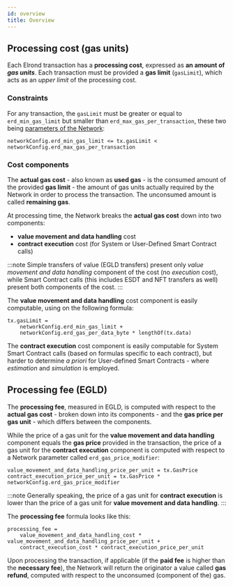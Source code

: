 ```yaml
---
id: overview
title: Overview
---
```


## Processing cost (gas units)

Each Elrond transaction has a **processing cost**, expressed as **an amount of _gas units_**. Each transaction must be provided a **gas limit** (`gasLimit`), which acts as an _upper limit_ of the processing cost.

### Constraints

For any transaction, the `gasLimit` must be greater or equal to `erd_min_gas_limit` but smaller than `erd_max_gas_per_transaction`, these two being [parameters of the Network](/sdk-and-tools/rest-api/network#get-network-configuration):

```
networkConfig.erd_min_gas_limit <= tx.gasLimit < networkConfig.erd_max_gas_per_transaction
```

### Cost components

The **actual gas cost** - also known as **used gas** - is the consumed amount of the provided **gas limit** - the amount of gas units actually required by the Network in order to process the transaction. The unconsumed amount is called **remaining gas**.

At processing time, the Network breaks the **actual gas cost** down into two components: 
 - **value movement and data handling** cost
 - **contract execution** cost (for System or User-Defined Smart Contract calls)

:::note
Simple transfers of value (EGLD transfers) present only _value movement and data handling_ component of the cost (no _execution_ cost), while Smart Contract calls (this includes ESDT and NFT transfers as well) present both components of the cost.
:::

The  **value movement and data handling** cost component is easily computable, using on the following formula:

```
tx.gasLimit = 
    networkConfig.erd_min_gas_limit + 
    networkConfig.erd_gas_per_data_byte * lengthOf(tx.data)
```

The **contract execution** cost component is easily computable for System Smart Contract calls (based on formulas specific to each contract), but harder to determine _a priori_  for User-defined Smart Contracts - where _estimation_ and _simulation_ is employed.

## Processing fee (EGLD)

The **processing fee**, measured in EGLD, is computed with respect to the **actual gas cost** - broken down into its components - and the **gas price per gas unit** - which differs between the components.

While the price of a gas unit for the **value movement and data handling** component equals the **gas price** provided in the transaction, the price of a gas unit for the **contract execution** component is computed with respect to a Network parameter called `erd_gas_price_modifier`:

```
value_movement_and_data_handling_price_per_unit = tx.GasPrice
contract_execution_price_per_unit = tx.GasPrice * networkConfig.erd_gas_price_modifier
```

:::note
Generally speaking, the price of a gas unit for **contract execution** is lower than the price of a gas unit for **value movement and data handling**. 
:::

The **processing fee** formula looks like this:

```
processing_fee = 
    value_movement_and_data_handling_cost * value_movement_and_data_handling_price_per_unit + 
    contract_execution_cost * contract_execution_price_per_unit
```

Upon processing the transaction, if applicable (if the **paid fee** is higher than the **necessary fee**), the Network will return the originator a value called **gas refund**, computed with respect to the unconsumed (component of the) gas.
